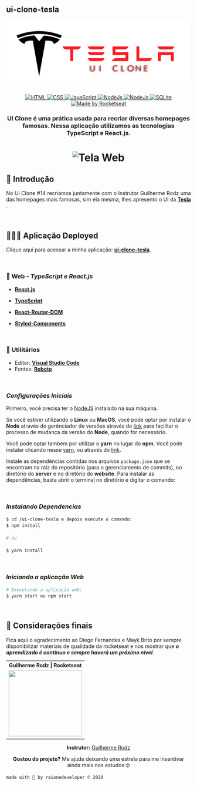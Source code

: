 ## ui-clone-tesla

<div align="center">
	<img width="500px" src="./public/mkup/tesla-clone-logo.png" alt="Tesla UI Clone Banner">
</div>

<br>

<div align="center">

  <!-- HTML -->
  <a href="https://www.w3schools.com/tags/tag_doctype.asp" target="_blank">
    <img alt="HTML" src="https://img.shields.io/badge/HTML5%20-USED-%23ff1b22">
  </a>

  <!-- CSS -->
  <a href="https://devdocs.io/css/" target="_blank">
    <img alt="CSS" src="https://img.shields.io/badge/CSS%20-USED-%23ff1b22">
  </a>

  <!-- JavaScript -->
  <a href="https://developer.mozilla.org/pt-BR/docs/Web/JavaScript" target="_blank">
    <img alt="JavaScript" src="https://img.shields.io/badge/JavaScript%20-USED-%23ff1b22">
  </a>

  <!-- Node.Js -->
  <a href="https://nodejs.org/en/" target="_blank">
    <img alt="NodeJs" src="https://img.shields.io/badge/NodeJS%20-USED-%23ff1b22">
  </a>

  <!-- ReactJS -->
  <a href="https://nodejs.org/en/" target="_blank">
    <img alt="NodeJs" src="https://img.shields.io/badge/ReactJS%20-USED-%23ff1b22">
  </a>

  <!-- SQLite -->
  <a href="https://www.sqlite.org/docs.html" target="_blank">
    <img alt="SQLite" src="https://img.shields.io/badge/SQLite%20-USED-%23ff1b22">
  </a>

  <!-- RocketSeat -->
  <a href="https://rocketseat.com.br" target="_blank">
    <img alt="Made by Rocketseat" src="https://img.shields.io/badge/made%20by-Rocketseat-%237519C1">
  </a>

</div>

<h3 align=center>

UI Clone é uma prática usada para recriar diversas homepages famosas. Nessa aplicação utilizamos as tecnologias **TypeScript** e **React.js**.

</h3>

<h1 align=center>
  <img width="1000px"src="./public/mkup/tela-mobile.gif" alt="Tela Web"/>
</h1>

## 🚀 Introdução 

<p align=justify> 
  No Ui Clone #14 recriamos juntamente com o Instrutor Guilherme Rodz uma das homepages mais famosas, sim ela mesma, lhes apresento o UI da <a href="https://www.tesla.com/"><b>Tesla</b></a> .
</p>

<br>

## 👨🏽‍💻 Aplicação Deployed

Clique aqui para acessar a minha aplicação: **[ui-clone-tesla](https://ui-clone-tesla.raionenascimento.com.br/)**.

<br>

### 📑 **Web** - ***TypeScript e React.js***

  - **[React.js](https://pt-br.reactjs.org/)**
  - **[TypeScript](https://www.typescriptlang.org/)**

  - **[React-Router-DOM](https://reactrouter.com/web/guides/quick-start)**
  - **[Styled-Components](https://styled-components.com/)**

<br>

### 🧰  **Utilitários**

  - Editor: **[Visual Studio Code](https://code.visualstudio.com/download)** 
  - Fontes: **[Roboto](https://fonts.google.com/specimen/Roboto)**

<br>

### ***Configurações Iniciais***

Primeiro, você precisa ter o [NodeJS](https://nodejs.org/en/download/) instalado na sua máquina. 

Se você estiver utilizando o **Linux** ou **MacOS**, você pode optar por instalar o **Node** através do gerênciador de versões através do [link](https://nodejs.org/en/download/package-manager/) para facilitar o processo de mudança da versão do **Node**, quando for necessário.

Você pode optar também por utilizar o **yarn** no lugar do **npm**. Você pode instalar clicando nesse [yarn](https://yarnpkg.com/), ou através do [link](https://classic.yarnpkg.com/pt-BR/docs/install/#debian-stable).

Instale as dependências contidas nos arquivos `package.json` que se encontram na raíz do repositório (para o gerenciamento de commits), no diretório do **server** e no diretório do **website**. Para instalar as dependências, basta abrir o terminal no diretório e digitar o comando:

<br>

### ***Instalando Dependencias***
```sh
$ cd /ui-clone-tesla e depois execute o comando:
$ npm install

# ou

$ yarn install
```
<br>

### ***Iniciando a aplicação Web***

```sh
# Executando a aplicação web:
$ yarn start ou npm start
```
<br>

## 🙏 Considerações finais

Fica aqui o agradecimento ao Diego Fernandes e Mayk Brito por sempre disponibilizar materiais de qualidade da rocketseat e nos mostrar que ***o aprendizado é contínuo e sempre haverá um próximo nível***.

<div align="center">

  <table style="width:100%">
    <tr align="center">
      <!-- <th><strong>Rocketseat</strong></th> -->
      <th><strong>Guilherme Rodz | Rocketseat</strong></th>
    </tr>
    <tr align="center">
      <!-- <td>
        <a href="https://rocketseat.com.br/">
          <img width="200" height="180" src="https://user-images.githubusercontent.com/38081852/83981650-1e2e6680-a8f6-11ea-9f42-6df8fe809e4b.png">
        </a>
      </td> -->
      <td>
        <a href="https://github.com/guilhermerodz">
          <img width="200" height="180" src="https://github.com/guilhermerodz.png">
        </a>
      </td>
    </tr>
  </table>

</div>

<p align=center>
  <strong>Instrutor:</strong>
  <a href="https://github.com/diego3g" target="_blank">Guilherme Rodz</a>
</p>

<p align=center>
  <b>Gostou do projeto?</b> Me ajude deixando uma estrela para me insentivar ainda mais nos estudos 🤓
</p>

`made with 💜 by raionedeveloper © 2020`
